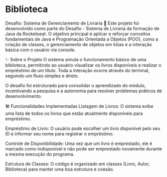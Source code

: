 # Biblioteca
Desafio: Sistema de Gerenciamento de Livraria 📖
Este projeto foi desenvolvido como parte do Desafio - Sistema de Livraria da formação de Java da Rocketseat. O objetivo principal é aplicar e reforçar conceitos fundamentais de Java e Programação Orientada a Objetos (POO), como a criação de classes, o gerenciamento de objetos em listas e a interação básica com o usuário via console.

✨ Sobre o Projeto
O sistema simula o funcionamento básico de uma biblioteca, permitindo ao usuário visualizar os livros disponíveis e realizar o empréstimo de um título. Toda a interação ocorre através do terminal, seguindo um fluxo simples e direto.

O desafio foi estruturado para consolidar o aprendizado do módulo, incentivando a pesquisa e a autonomia para resolver problemas práticos de desenvolvimento.

🛠️ Funcionalidades Implementadas
Listagem de Livros: O sistema exibe uma lista de todos os livros que estão atualmente disponíveis para empréstimo.

Empréstimo de Livro: O usuário pode escolher um livro disponível pelo seu ID e informar seu nome para registrar o empréstimo.

Controle de Disponibilidade: Uma vez que um livro é emprestado, ele é marcado como indisponível e não pode ser emprestado novamente durante a mesma execução do programa.

Estrutura de Classes: O código é organizado em classes (Livro, Autor, Biblioteca) para manter uma boa estrutura e coesão.
